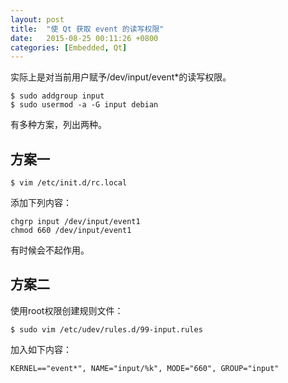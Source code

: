 ```yaml
---
layout: post
title:  "使 Qt 获取 event 的读写权限"
date:   2015-08-25 00:11:26 +0800
categories: [Embedded, Qt]
---
```


实际上是对当前用户赋予/dev/input/event*的读写权限。

```
$ sudo addgroup input
$ sudo usermod -a -G input debian
```

有多种方案，列出两种。

## 方案一

```
$ vim /etc/init.d/rc.local
```
添加下列内容：
```
chgrp input /dev/input/event1
chmod 660 /dev/input/event1
```

有时候会不起作用。

## 方案二

使用root权限创建规则文件：

```
$ sudo vim /etc/udev/rules.d/99-input.rules
```

加入如下内容：

```
KERNEL=="event*", NAME="input/%k", MODE="660", GROUP="input"
```

